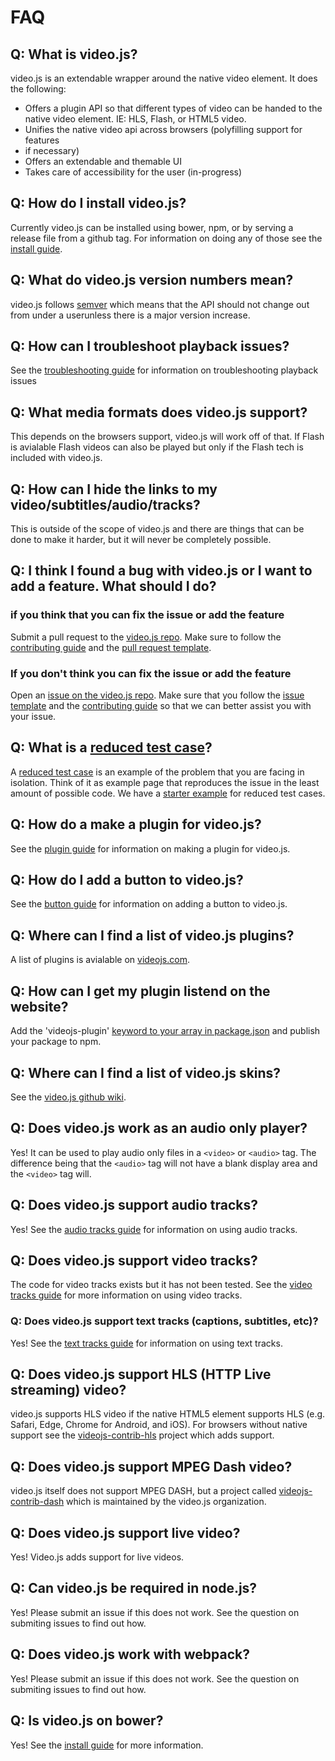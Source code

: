# FAQ

## Q: What is video.js?
video.js is an extendable wrapper around the native video element. It does the following:
  * Offers a plugin API so that different types of video can be handed to the native
    video element. IE:  HLS, Flash, or HTML5 video.
  * Unifies the native video api across browsers (polyfilling support for features
  * if necessary)
  * Offers an extendable and themable UI
  * Takes care of accessibility for the user (in-progress)

## Q: How do I install video.js?
Currently video.js can be installed using bower, npm, or by serving a release file from
a github tag. For information on doing any of those see the [install guide](http://videojs.com/getting-started/).

## Q: What do video.js version numbers mean?
video.js follows [semver](http://semver.org/) which means that the API should not change
out from under a userunless there is a major version increase.

## Q: How can I troubleshoot playback issues?
See the [troubleshooting guide](/docs/guides/troubleshooting.md) for information on troubleshooting playback issues

## Q: What media formats does video.js support?
This depends on the browsers support, video.js will work off of that. If Flash is
avialable Flash videos can also be played but only if the Flash tech is included with
video.js.

## Q: How can I hide the links to my video/subtitles/audio/tracks?
This is outside of the scope of video.js and there are things that can be done to make
it harder, but it will never be completely possible.

## Q: I think I found a bug with video.js or I want to add a feature. What should I do?
### if you think that you can fix the issue or add the feature
Submit a pull request to the [video.js repo](https://github.com/videojs/video.js/pulls).
Make sure to follow the [contributing guide](/CONTRIBUTING.md#contributing-code) and
the [pull request template](/.github/PULL_REQUEST_TEMPLATE.md).

### If you don't think you can fix the issue or add the feature
Open an [issue on the video.js repo](https://github.com/videojs/video.js/issues). Make
sure that you follow the [issue template](/.github/ISSUE_TEMPLATE.md) and the
[contributing guide](/CONTRIBUTING.md#filing-issues) so that we can better assist you
with your issue.

## Q: What is a [reduced test case](https://css-tricks.com/reduced-test-cases/)?
A [reduced test case](https://css-tricks.com/reduced-test-cases/) is an example of the
problem that you are facing in isolation. Think of it as example page that reproduces
the issue in the least amount of possible code. We have a [starter example](http://jsbin.com/axedog/edit?html,output)
for reduced test cases.

## Q: How do a make a plugin for video.js?
See the [plugin guide](/docs/guides/plugins.md) for information on making a plugin for video.js.

## Q: How do I add a button to video.js?
See the [button guide](/docs/guides/button.md) for information on adding a button to video.js.

## Q: Where can I find a list of video.js plugins?
A list of plugins is avialable on [videojs.com](http://videojs.com/plugins).

## Q: How can I get my plugin listend on the website?
Add the 'videojs-plugin' [keyword to your array in package.json](https://docs.npmjs.com/files/package.json#keywords)
and publish your package to npm.

## Q: Where can I find a list of video.js skins?
See the [video.js github wiki](https://github.com/videojs/video.js/wiki/Skins).

## Q: Does video.js work as an audio only player?
Yes! It can be used to play audio only files in a `<video>` or `<audio>` tag. The
difference being that the `<audio>` tag will not have a blank display area and the `<video>`
tag will.

## Q: Does video.js support audio tracks?
Yes! See the [audio tracks guide](/docs/guides/audio-tracks.md) for information on using audio tracks.

## Q: Does video.js support video tracks?
The code for video tracks exists but it has not been tested. See the [video tracks guide](/docs/guides/video-tracks.md)
for more information on using video tracks.

### Q: Does video.js support text tracks (captions, subtitles, etc)?
Yes! See the [text tracks guide](/docs/guides/text-track.md) for information on using text tracks.

## Q: Does video.js support HLS (HTTP Live streaming) video?
video.js supports HLS video if the native HTML5 element supports HLS (e.g. Safari, Edge,
Chrome for Android, and iOS). For browsers without native support see the [videojs-contrib-hls](https://github.com/videojs/videojs-contrib-hls)
project which adds support.

## Q: Does video.js support MPEG Dash video?
video.js itself does not support MPEG DASH, but a project called [videojs-contrib-dash](https://github.com/videojs/videojs-contrib-dash)
which is maintained by the video.js organization.

## Q: Does video.js support live video?
Yes! Video.js adds support for live videos.

## Q: Can video.js be required in node.js?
Yes! Please submit an issue if this does not work. See the question on submiting issues
to find out how.

## Q: Does video.js work with webpack?
Yes! Please submit an issue if this does not work. See the question on submiting issues
to find out how.

## Q: Is video.js on bower?
Yes! See the [install guide](http://videojs.com/getting-started/) for more information.

